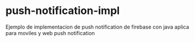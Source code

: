 # push-notification-impl
 Ejemplo de implementacion de push notification de firebase con java aplica para moviles y web push notification
